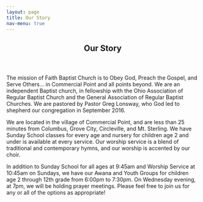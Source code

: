 ```yaml
---
layout: page
title: Our Story
nav-menu: true
---
```


<!-- Main -->
<div id="main" class="alt">

<!-- One -->
<section id="one">
	<div class="inner">
		<header class="major">
			<h1>Our Story</h1>
		</header>

<!-- Content -->
<p>The mission of Faith Baptist Church is to Obey God, Preach the Gospel, and Serve Others… in Commercial Point and all points beyond. We are an independent Baptist church, in fellowship with the Ohio Association of Regular Baptist Church and the General Association of Regular Baptist Churches.  We are pastored by Pastor Greg Lonsway, who God led to shepherd our congregation in September 2016. </p>
<div class="row">
	<div class="6u 12u$(small)">
		<p>We are located in the village of Commercial Point, and are less than 25 minutes from Columbus, Grove City, Circleville, and Mt. Sterling. We have Sunday School classes for every age and nursery for children age 2 and under is available at every service. Our worship service is a blend of traditional and contemporary hymns, and our worship is accented by our choir.</p>
	</div>
	<div class="6u$ 12u$(small)">
		<p>In addition to Sunday School for all ages at 9:45am and Worship Service at 10:45am on Sundays, we have our Awana and Youth Groups for children age 2 through 12th grade from 6:00pm to 7:30pm.  On Wednesday evening, at 7pm, we will be holding prayer meetings.  Please feel free to join us for any or all of the options as appropriate!  </p>
	</div>
</div>

</div>
</section>

</div>
